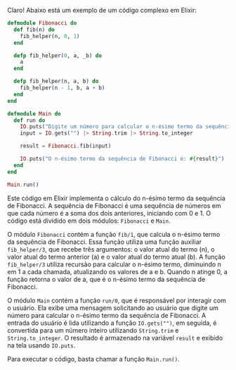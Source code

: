 Claro! Abaixo está um exemplo de um código complexo em Elixir:

```elixir
defmodule Fibonacci do
  def fib(n) do
    fib_helper(n, 0, 1)
  end

  defp fib_helper(0, a, _b) do
    a
  end

  defp fib_helper(n, a, b) do
    fib_helper(n - 1, b, a + b)
  end
end

defmodule Main do
  def run do
    IO.puts("Digite um número para calcular o n-ésimo termo da sequência de Fibonacci: ")
    input = IO.gets("") |> String.trim |> String.to_integer

    result = Fibonacci.fib(input)

    IO.puts("O n-ésimo termo da sequência de Fibonacci é: #{result}")
  end
end

Main.run()
```

Este código em Elixir implementa o cálculo do n-ésimo termo da sequência de Fibonacci. A sequência de Fibonacci é uma sequência de números em que cada número é a soma dos dois anteriores, iniciando com 0 e 1. O código está dividido em dois módulos: `Fibonacci` e `Main`.

O módulo `Fibonacci` contém a função `fib/1`, que calcula o n-ésimo termo da sequência de Fibonacci. Essa função utiliza uma função auxiliar `fib_helper/3`, que recebe três argumentos: o valor atual do termo (n), o valor atual do termo anterior (a) e o valor atual do termo atual (b). A função `fib_helper/3` utiliza recursão para calcular o n-ésimo termo, diminuindo n em 1 a cada chamada, atualizando os valores de a e b. Quando n atinge 0, a função retorna o valor de a, que é o n-ésimo termo da sequência de Fibonacci.

O módulo `Main` contém a função `run/0`, que é responsável por interagir com o usuário. Ela exibe uma mensagem solicitando ao usuário que digite um número para calcular o n-ésimo termo da sequência de Fibonacci. A entrada do usuário é lida utilizando a função `IO.gets("")`, em seguida, é convertida para um número inteiro utilizando `String.trim` e `String.to_integer`. O resultado é armazenado na variável `result` e exibido na tela usando `IO.puts`.

Para executar o código, basta chamar a função `Main.run()`.